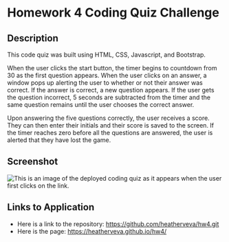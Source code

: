 # Homework 4 Coding Quiz Challenge

## Description

This code quiz was built using HTML, CSS, Javascript, and Bootstrap.

When the user clicks the start button, the timer begins to countdown from 30 as the first question appears. When the user clicks on an answer, a window pops up alerting the user to whether or not their answer was correct. If the answer is correct, a new question appears. If the user gets the question incorrect, 5 seconds are subtracted from the timer and the same question remains until the user chooses the correct answer.

Upon answering the five questions correctly, the user receives a score. They can then enter their initials and their score is saved to the screen. If the timer reaches zero before all the questions are answered, the user is alerted that they have lost the game.

## Screenshot

![This is an image of the deployed coding quiz as it appears when the user first clicks on the link.](./assets.codingquiz.png)

## Links to Application

- Here is a link to the repository: https://github.com/heatherveva/hw4.git
- Here is the page: https://heatherveva.github.io/hw4/
